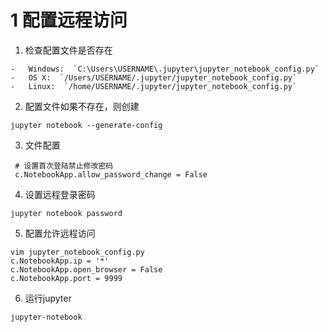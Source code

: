 # 1 配置远程访问
1. 检查配置文件是否存在
```
-   Windows:  `C:\Users\USERNAME\.jupyter\jupyter_notebook_config.py`
-   OS X:  `/Users/USERNAME/.jupyter/jupyter_notebook_config.py`
-   Linux:  `/home/USERNAME/.jupyter/jupyter_notebook_config.py`
```
2. 配置文件如果不存在，则创建
```
jupyter notebook --generate-config
```
3. 文件配置
```
 # 设置首次登陆禁止修改密码
 c.NotebookApp.allow_password_change = False
```
4. 设置远程登录密码
```
jupyter notebook password
```
5. 配置允许远程访问
```
vim jupyter_notebook_config.py
c.NotebookApp.ip = '*'
c.NotebookApp.open_browser = False
c.NotebookApp.port = 9999
```
6. 运行jupyter
```
jupyter-notebook
```
<!--stackedit_data:
eyJoaXN0b3J5IjpbMTE2NjM3OTE3MCwyMTY5MDE3N119
-->